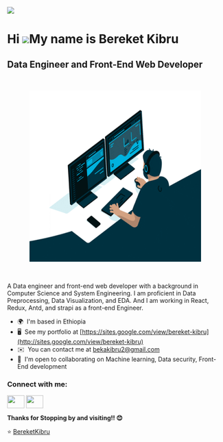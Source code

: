 ![](https://komarev.com/ghpvc/?username=bereketkibru)

Hi ![](https://user-images.githubusercontent.com/18350557/176309783-0785949b-9127-417c-8b55-ab5a4333674e.gif)My name is Bereket Kibru
=====================================================================================================================================

Data Engineer and Front-End Web Developer
-----------------------------------------

<br>

<p align = "center"><img src="./giphy.gif" alt="Bereket Kibru" width = "400px" height = "400px"/></p>

<br>

A Data engineer and front-end web developer with a background in Computer Science and System Engineering. I am proficient in Data Preprocessing, Data Visualization, and EDA. And I am working in React, Redux, Antd, and strapi as a front-end Engineer.

* 🌍  I'm based in Ethiopia
* 🖥️  See my portfolio at [https://sites.google.com/view/bereket-kibru](http://sites.google.com/view/bereket-kibru)
* ✉️  You can contact me at [bekakibru2@gmail.com](mailto:bekakibru2@gmail.com)
* 🤝  I'm open to collaborating on Machine learning, Data security, Front-End development

 <h3 align="left">Connect with me:</h3>
<p align="left">
<a href="https://twitter.com/kibru_bereket" target="blank"><img align="center" src="https://cdn.jsdelivr.net/npm/simple-icons@3.0.1/icons/twitter.svg" alt="" height="30" width="40" /></a>
<a href="https://www.linkedin.com/in/bereket-kibru-b25234137/" target="blank"><img align="center" src="https://cdn.jsdelivr.net/npm/simple-icons@3.0.1/icons/linkedin.svg" alt="" height="30" width="40" /></a>
</p>


**Thanks for Stopping by and visiting!! 😊**

<p align="center">

⭐️ [BereketKibru](https://github.com/bereketkibru)

</p>
